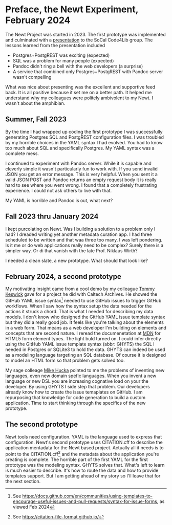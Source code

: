 
# Preface, the Newt Experiment, February 2024

The Newt Project was started in 2023. The first prototype was implemented and culminated with a [presentation](https://caltechlibrary.github.io/newt/presentation/) to the SoCal Code4Lib group. The lessons learned from the presentation included

- Postgres+PostgREST was exciting (expected)
- SQL was a problem for many people (expected) 
- Pandoc didn't ring a bell with the web developers (a surprise)
- A service that combined only Postgres+PostgREST with Pandoc server wasn't compelling

What was nice about presenting was the excellent and supportive feed back. It is all positive because it set me on a better path. It helped me understand why my colleagues were politely ambivolent to my Newt. I wasn't about the amphibian.

## Summer, Fall 2023

By the time I had wrapped up coding the first prototype I was successfully generating Postgres SQL and PostgREST configuration files. I was troubled by my horrible choices in the YAML syntax I had evolved. You had to know too much about SQL and specifically Postgres. My YAML syntax was a complete mess.

I continued to experiment with Pandoc server. While it is capable and cleverly simple it wasn't particularly fun to work with. If you send invalid JSON you get an error message. This is very helpful. When you sent it a valid JSON POST and Pandoc returns an empty request body it is really hard to see where you went wrong. I found that a completely frustrating experience. I could not ask others to live with that.

My YAML is horrible and Pandoc is out, what next?

## Fall 2023 thru January 2024

I kept purcolating on Newt. Was I building a solution to a problem only I had? I dreaded writing yet another metadata curation app. I had three scheduled to be written and that waa three too many. I was left pondering. Is it me or do web applications really need to be complex?  Surely there is a simpler way. Or di that vanish with the late Prof. Niklaus Wirth?

I needed a clean slate, a new prototype. What should that look like?

## February 2024, a second prototype

My motivating insight came from a cool demo by my colleague [Tommy Keswick](https://library.caltech.edu/about/directory) gave for a project he did with Caltech Archives. He showed the GitHub YAML issue syntax[^100] needed to use GitHub issues to trigger GitHub workflows.  When I saw how the syntax setup the data needed for the actions it struck a chord. That is what I needed for describing my data models. I don't know who designed the GitHub YAML issue template syntax but they did a really good job. It feels like you're talking about the elements in a web form. That means as a web developer I'm building on elements and concepts that are second nature.  I reread the documenetation at [MDN](https://developer.mozilla.org/en-US/docs/Learn/Forms/HTML5_input_types) for HTML5 form element types. The light buld turned on. I could infer directly using the GitHub YAML issue template syntax (abbr: GHYTS) the SQL I needed in Postgres or SQLite3 to hold the data. GHYTS can indeed be used as a modeling language targeting an SQL database.  Of course it is designed to model an HTML form so that problem gets solved too.

My sage colleage [Mike Hucka](https://library.caltech.edu/about/directory) pointed to me the problems of inventing new languages, even new domain spefic languages. When you invent a new language or new DSL you are increasing cognative load on your the developer.  By using GHYTS I side step that problem. Our developers already know how to create the issue temaplates on GitHub. I am repurposing that knowledge for code generation to build a custom application. Time to start thinking through the specifics of the new prototype.

## The second prototype

Newt tools need configuration. YAML is the language used to express that configuration. Newt's second prototype uses CITATION.cff to describe the application mentadata for the Newt based project. Actually all it needs is to point to the CITATION.cff[^101] and the metadata about the application you're creating is complete.  The horrible part of the first YAML for the first prototype was the modeling syntax. GHYTS solves that. What's left to learn is much easier to describe. It's how to route the data and how to provide templates support. But I am getting ahead of my story so I'll leave that for the next section.


[^100]: See <https://docs.github.com/en/communities/using-templates-to-encourage-useful-issues-and-pull-requests/syntax-for-issue-forms>, as viewed Feb 2024

[^101]: See <https://citation-file-format.github.io/>

